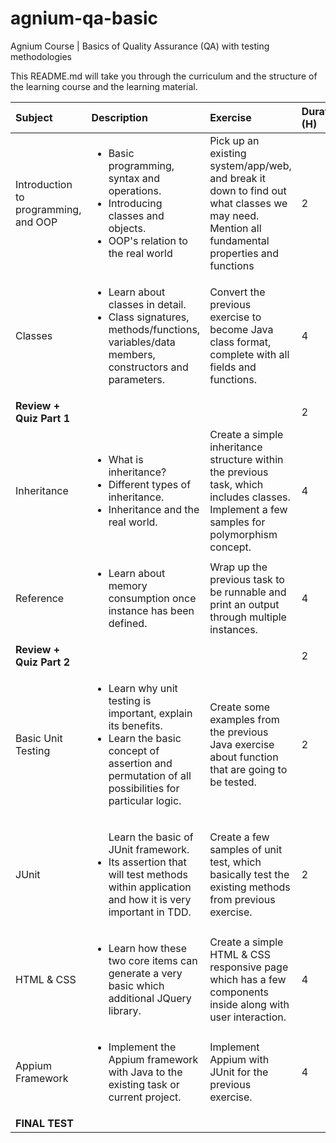 # agnium-qa-basic
Agnium Course | Basics of Quality Assurance (QA) with testing methodologies

This README.md will take you through the curriculum and the structure of the learning course and the learning material.

| Subject | Description	| Exercise | Duration (H) |
|:--------|:------------|:---------|:-------------|
| Introduction to programming, and OOP | <ul><li>Basic programming, syntax and operations.</li><li>Introducing classes and objects.</li><li>OOP's relation to the real world</li></ul> | Pick up an existing system/app/web, and break it down to find out what classes we may need. Mention all fundamental properties and functions| 2 |
| Classes	| <ul><li>Learn about classes in detail. </li><li>Class signatures, methods/functions, variables/data members, constructors and parameters. </li></ul>| Convert the previous exercise to become Java class format, complete with all fields and functions. |4|
|<strong>Review + Quiz Part 1</strong>|||2|
| Inheritance |<ul><li> What is inheritance? </li><li>Different types of inheritance. </li><li>Inheritance and the real world. </li></ul>| Create a simple inheritance structure within the previous task, which includes classes. Implement a few samples for polymorphism concept. | 4 |
| Reference	| <ul><li>Learn about memory consumption once instance has been defined. </li></ul>| Wrap up the previous task to be runnable and print an output through multiple instances. | 4|
|<strong>Review + Quiz Part 2</strong>|||2|
| Basic Unit Testing | <ul><li>Learn why unit testing is important, explain its benefits.</li><li>Learn the basic concept of assertion and permutation of all possibilities for particular logic.</li></ul> | Create some examples from the previous Java exercise about function that are going to be tested. | 2 |
| JUnit	| <ul></li>Learn the basic of JUnit framework. </li><li>Its assertion that will test methods within application and how it is very important in TDD.</li></ul> | Create a few samples of unit test, which basically test the existing methods from previous exercise. |	2 |
| HTML & CSS | <ul><li>Learn how these two core items can generate a very basic which additional JQuery library. </li></ul> | Create a simple HTML & CSS responsive page which has a few components inside along with user interaction. | 4 |
| Appium Framework |	<ul><li> Implement the Appium framework with Java to the existing task or current project.</li></ul> | Implement Appium with JUnit for the previous exercise. | 4 |
| <strong>FINAL TEST</strong> ||||
